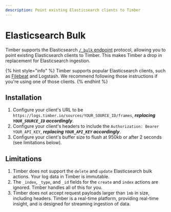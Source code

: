 ```yaml
---
description: Point existing Elasticsearch clients to Timber
---
```


# Elasticsearch Bulk

Timber supports the Elasticsearch [`/_bulk` endpoint](https://www.elastic.co/guide/en/elasticsearch/reference/current/docs-bulk.html) protocol, allowing you to point existing Elasticsearch clients to Timber. This makes Timber a drop in replacement for Elasticsearch ingestion.

{% hint style="info" %}
Timber supports popular Elasticsearch clients, such as [Filebeat](../log-forwarders/filebeat.md) and Logstash. We recommend following those instructions if you're using one of those clients.
{% endhint %}

## Installation

1. Configure your client's URL to be `https://logs.timber.io/sources/YOUR_SOURCE_ID/frames`, _**replacing `YOUR_SOURCE_ID` accordingly**_.
2. Configure your client's headers to include the `Authorization: Bearer YOUR_API_KEY`, _**replacing `YOUR_API_KEY` accordingly**_.
3. Configure your client's buffer size to flush at 950kb or after 2 seconds \(see limitations below\).

## Limitations

1. Timber does not support the `delete` and `update` Elasticsearch bulk actions. Your log data in Timber is immutable.
2. The `_index`, `_type`, and `_id` fields for the `create` and `index` actions are ignored. Timber handles all of this for you.
3. Timber does not accept request payloads larger than `1mb` in size, including headers. Timber is a real-time platform, providing real-time insight, and is designed for streaming ingestion of data.

